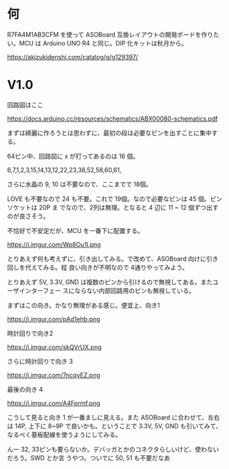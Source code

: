 # 何

R7FA4M1AB3CFM を使って ASOBoard 互換レイアウトの開発ボードを作りたい。MCU は Arduino UNO
R4 と同じ。DIP 化キットは秋月から。

https://akizukidenshi.com/catalog/g/g129397/

# V1.0

回路図はここ

https://docs.arduino.cc/resources/schematics/ABX00080-schematics.pdf

まずは綺麗に作ろうとは思わずに、最初の段は必要なピンを出すことに集中する。

64ピン中、回路図に x が打ってあるのは 16 個。

6,7,1,2,3,15,14,13,12,22,23,38,52,58,60,61,

さらに水晶の 9, 10 は不要なので、ここまでで 18個。

LOVE も不要なので 24 も不要。これで 19個。なので必要なピンは 45 個。ピンソケットは 20P ま
でなので、2列は無理。となると 4 辺に 11 ~ 12 個ずつ出すのが良さそう。

不恰好で不安定だが、MCU を一番下に配置する。

https://i.imgur.com/Wp8Ou1l.png

とりあえず何も考えずに、引き出してみる。で改めて、ASOBoard 向けに引き回しを代えてみる。程
良い向きが不明なので 4通りやってみよう。

とりあえず 5V, 3.3V, GND は複数のピンから引けるので無視してある。またユーザインターフェー
スにならない内部回路用のピンも無視している。

まずはこの向き。かなり無理がある感じ。便宜上、向き1

https://i.imgur.com/pAd1ehb.png

時計回りで向き2

https://i.imgur.com/skQVrUX.png

さらに時計回りで向き 3

https://i.imgur.com/7ncqyEZ.png

最後の向き 4

https://i.imgur.com/A4Fprmf.png

こうして見ると向き 1 が一番ましに見える。また ASOBoard に合わせて、左右は 14P, 上下に 8~9P
で良いかも。ということで 3.3V, 5V, GND も引いてみて、なるべく基板配線を使うようにしてみる。

んー 32, 33ピンも要らないか。デバッガとかのコネクタらしいけど、使わないだろう。SWD とか言
うやつ。ついでに 50, 51 も不要だなあ

